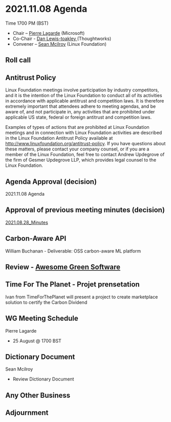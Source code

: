 # 2021.11.08 Agenda
Time 1700 PM (BST)

- Chair – [Pierre Lagarde](https://www.linkedin.com/in/pierlag/) (Microsoft) 
- Co-Chair - [Dan Lewis-toakley ](https://www.linkedin.com/in/danlewistoakley/) (Thoughtworks)
- Convener – [Sean Mcilroy](https://www.linkedin.com/in/sean-mcilroy-bb3b5548/) (Linux Foundation)
  
## Roll call 
  
## Antitrust Policy
Linux Foundation meetings involve participation by industry competitors, and it is the intention of the Linux Foundation to conduct 
all of its activities in accordance with applicable antitrust and competition laws. 
It is therefore extremely important that attendees adhere to meeting agendas, and be aware of, and not participate in, any activities 
that are prohibited under applicable US state, federal or foreign antitrust and competition laws.

Examples of types of actions that are prohibited at Linux Foundation meetings and in connection with Linux Foundation activities are 
described in the Linux Foundation Antitrust Policy available at http://www.linuxfoundation.org/antitrust-policy. 
If you have questions about these matters, please contact your company counsel, or if you are a member of the Linux Foundation, 
feel free to contact Andrew Updegrove of the firm of Gesmer Updegrove LLP, which provides legal counsel to the Linux Foundation.
  
## Agenda Approval (decision) 
2021.11.08 Agenda
  
## Approval of previous meeting minutes (decision)
[2021.08.28_Minutes](https://github.com/Green-Software-Foundation/innovation_wg/blob/main/Agenda_Minutes/20210728_Minutes.md)
 
## Carbon-Aware API
William Buchanan - Deliverable: OSS carbon-aware ML platform

## Review - [Awesome Green Software](https://github.com/Green-Software-Foundation/awesome-green-software)

## Time For The Planet - Projet prensetation
Ivan from TimeForThePlanet will present a project to create marketplace solution to certify the Carbon Dividend

## WG Meeting Schedule
Pierre Lagarde
- 25 August @ 1700 BST

## Dictionary Document
Sean Mcilroy
- Review Dictionary Document 

## Any Other Business

## Adjournment
